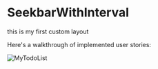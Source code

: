 # SeekbarWithInterval
this is my first custom layout

Here's a walkthrough of implemented user stories:

<img src='http://i.imgur.com/IKZ6ZYH.gif' title='MyTodoList' width='' alt='MyTodoList' />
